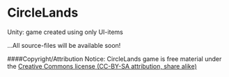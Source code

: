 # CircleLands
Unity: game created using only UI-items

...All source-files will be available soon!

####Copyright/Attribution Notice: 
CircleLands game is free material under the [Creative Commons license (CC-BY-SA attribution, share alike)](https://creativecommons.org/licenses/by-sa/3.0)
